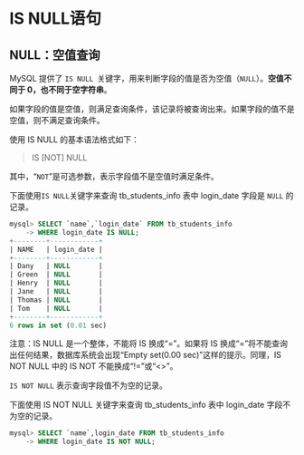 # IS NULL语句

## NULL：空值查询

MySQL 提供了 `IS NULL `关键字，用来判断字段的值是否为空值（`NULL`）。**空值不同于 0，也不同于空字符串**。

如果字段的值是空值，则满足查询条件，该记录将被查询出来。如果字段的值不是空值，则不满足查询条件。

使用 IS NULL 的基本语法格式如下：

> IS [NOT] NULL

其中，“`NOT`”是可选参数，表示字段值不是空值时满足条件。



下面使用` IS NULL `关键字来查询 tb_students_info 表中 login_date 字段是 `NULL` 的记录。

```sql
mysql> SELECT `name`,`login_date` FROM tb_students_info 
    -> WHERE login_date IS NULL;
+--------+------------+
| NAME   | login_date |
+--------+------------+
| Dany   | NULL       |
| Green  | NULL       |
| Henry  | NULL       |
| Jane   | NULL       |
| Thomas | NULL       |
| Tom    | NULL       |
+--------+------------+
6 rows in set (0.01 sec)
```


注意：IS NULL 是一个整体，不能将 IS 换成“=”。如果将 IS 换成“=”将不能查询出任何结果，数据库系统会出现“Empty set(0.00 sec)”这样的提示。同理，IS NOT NULL 中的 IS NOT 不能换成“!=”或“<>”。

`IS NOT NULL` 表示查询字段值不为空的记录。



下面使用 IS NOT NULL 关键字来查询 tb_students_info 表中 login_date 字段不为空的记录。

```sql
mysql> SELECT `name`,login_date FROM tb_students_info 
    -> WHERE login_date IS NOT NULL;
```



